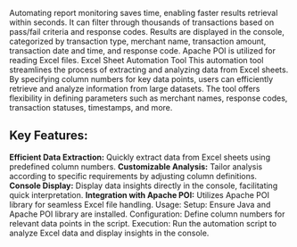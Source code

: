 Automating report monitoring saves time, enabling faster results retrieval within seconds. 
It can filter through thousands of transactions based on pass/fail criteria and response codes.
Results are displayed in the console, categorized by transaction type, merchant name, transaction amount, transaction date and time, and response code.
Apache POI is utilized for reading Excel files.
Excel Sheet Automation Tool
This automation tool streamlines the process of extracting and analyzing data from Excel sheets. By specifying column numbers for key data points, users can efficiently retrieve and analyze information from large datasets. The tool offers flexibility in defining parameters such as merchant names, response codes, transaction statuses, timestamps, and more.

Key Features:
---------------
**Efficient Data Extraction:** Quickly extract data from Excel sheets using predefined column numbers.
**Customizable Analysis:** Tailor analysis according to specific requirements by adjusting column definitions.
**Console Display:** Display data insights directly in the console, facilitating quick interpretation.
**Integration with Apache POI:** Utilizes Apache POI library for seamless Excel file handling.
Usage:
Setup: Ensure Java and Apache POI library are installed.
Configuration: Define column numbers for relevant data points in the script.
Execution: Run the automation script to analyze Excel data and display insights in the console.
